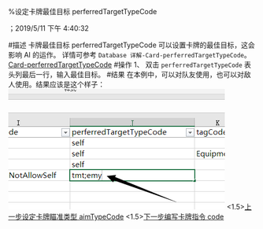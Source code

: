 
%设定卡牌最佳目标 perferredTargetTypeCode

；2019/5/11 下午 4:40:32

#描述
卡牌最佳目标 perferredTargetTypeCode 可以设置卡牌的最佳目标，这会影响 AI 的运作。
详情可参考 `Database 详解-Card-perferredTargetTypeCode`。
[Card-perferredTargetTypeCode](../../../DATEBASE/CARD/CARD-PERFERREDTARGETTYPECODE.html)
#操作
1、 双击 `perferredTargetTypeCode` 表头列最后一行，输入最佳目标。
#结果
在本例中，可以对队友使用，也可以对敌人使用。结果应该是这个样子：
![结果](cardnormalperferredtargettypecode~/Images~/CARDNORMALPTTC1.png)
<1.5>[上一步设定卡牌瞄准类型 aimTypeCode](CARDNORMALAIMTYPECODE.html)
<1.5>[下一步编写卡牌指令 code](CARDNORMALCODE.html)